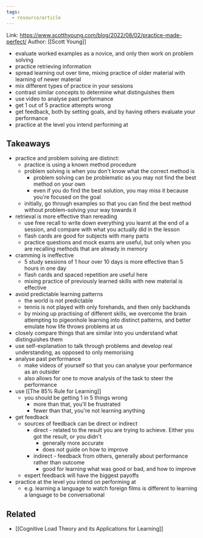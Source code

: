 ```yaml
---
tags:
  - resource/article
---
```


Link: https://www.scotthyoung.com/blog/2022/08/02/practice-made-perfect/
Author: [[Scott Young]]

- evaluate worked examples as a novice, and only then work on problem solving
- practice retrieving information
- spread learning out over time, mixing practice of older material with learning of newer material
- mix different types of practice in your sessions
- contrast similar concepts to determine what distinguishes them
- use video to analyse past performance
- get 1 out of 5 practice attempts wrong
- get feedback, both by setting goals, and by having others evaluate your performance
- practice at the level you intend performing at
## Takeaways

- practice and problem solving are distinct:
	- practice is using a known method procedure
	- problem solving is when you don't know what the correct method is 
		- problem solving can be problematic as you may not find the best method on your own
		- even if you do find the best solution, you may miss it because you're focused on the goal
	- initially, go through examples so that you can find the best method without problem-solving your way towards it
- retrieval is more effective than rereading
	- use free recall to write down everything you learnt at the end of a session, and compare with what you actually did in the lesson
	- flash cards are good for subjects with many parts
	- practice questions and mock exams are useful, but only when you are recalling methods that are already in memory
- cramming is ineffective
	- 5 study sessions of 1 hour over 10 days is more effective than 5 hours in one day
	- flash cards and spaced repetition are useful here
	- mixing practice of previously learned skills with new material is effective
- avoid predictable learning patterns
	- the world is not predictable
	- tennis is not played with only forehands, and then only backhands 
	- by mixing up practising of different skills, we overcome the brain attempting to pigeonhole learning into distinct patterns, and better emulate how life throws problems at us
- closely compare things that are similar into you understand what distinguishes them 
- use self-explanation to talk through problems and develop real understanding, as opposed to only memorising
- analyse past performance
	- make videos of yourself so that you can analyse your performance as an outsider
	- also allows for one to move analysis of the task to steer the performance
- use [[The 85% Rule for Learning]] 
	- you should be getting 1 in 5 things wrong
		- more than that, you'll be frustrated
		- fewer than that, you're not learning anything
- get feedback
	- sources of feedback can be direct or indirect
		- direct - related to the result you are trying to achieve. Either you got the result, or you didn't
			- generally more accurate
			- does not guide on how to improve
		- indirect - feedback from others, generally about performance rather than outcome 
			- good for learning what was good or bad, and how to improve
	- expert feedback will have the biggest payoffs
- practice at the level you intend on performing at
	- e.g. learning a language to watch foreign films is different to learning a language to be conversational

## Related

- [[Cognitive Load Theory and its Applications for Learning]]